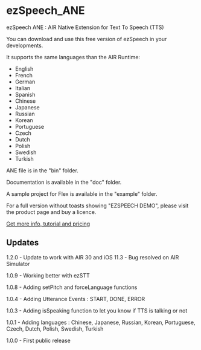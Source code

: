 # ezSpeech_ANE

ezSpeech ANE : AIR Native Extension for Text To Speech (TTS)

You can download and use this free version of ezSpeech in your developments.

It supports the same languages than the AIR Runtime:
- English
- French
- German
- Italian
- Spanish
- Chinese
- Japanese
- Russian
- Korean
- Portuguese
- Czech
- Dutch
- Polish
- Swedish
- Turkish

ANE file is in the "bin" folder.

Documentation is available in the "doc" folder.

A sample project for Flex is available in the "example" folder.

For a full version without toasts showing "EZSPEECH DEMO", please visit the product page and buy a licence.

<a href="http://fabricemontfort.com/product/ezspeech-ane-air-native-extension/">Get more info, tutorial and pricing</a>

## Updates
1.2.0 - Update to work with AIR 30 and iOS 11.3 - Bug resolved on AIR Simulator

1.0.9 - Working better with ezSTT

1.0.8 - Adding setPitch and forceLanguage functions

1.0.4 - Adding Utterance Events : START, DONE, ERROR

1.0.3 - Adding isSpeaking function to let you know if TTS is talking or not

1.0.1 - Adding languages : Chinese, Japanese, Russian, Korean, Portuguese, Czech, Dutch, Polish, Swedish, Turkish

1.0.0 - First public release

